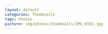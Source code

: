 ```yaml
---
layout: default
categories: Thumbnails
tags: Photos
picture: img/photos/thumbnails/IMG_6592.jpg
---
```


